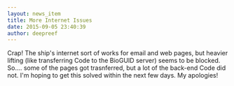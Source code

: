 ```yaml
---
layout: news_item
title: More Internet Issues
date: 2015-09-05 23:40:39
author: deepreef
---
```


Crap! The ship's internet sort of works for email and web pages, but heavier lifting (like transferring Code to the BioGUID server) seems to be blocked.  So.... some of the pages got trasnferred, but a lot of the back-end Code did not. I'm hoping to get this solved within the next few days.  My apologies!

